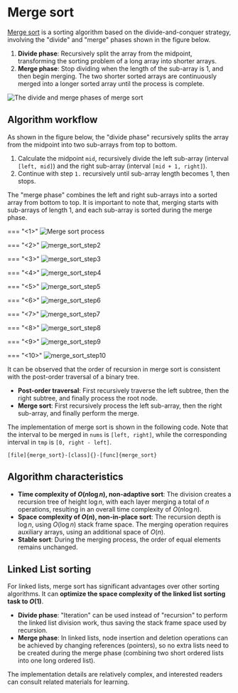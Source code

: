 # Merge sort

<u>Merge sort</u> is a sorting algorithm based on the divide-and-conquer strategy, involving the "divide" and "merge" phases shown in the figure below.

1. **Divide phase**: Recursively split the array from the midpoint, transforming the sorting problem of a long array into shorter arrays.
2. **Merge phase**: Stop dividing when the length of the sub-array is 1, and then begin merging. The two shorter sorted arrays are continuously merged into a longer sorted array until the process is complete.

![The divide and merge phases of merge sort](merge_sort.assets/merge_sort_overview.png)

## Algorithm workflow

As shown in the figure below, the "divide phase" recursively splits the array from the midpoint into two sub-arrays from top to bottom.

1. Calculate the midpoint `mid`, recursively divide the left sub-array (interval `[left, mid]`) and the right sub-array (interval `[mid + 1, right]`).
2. Continue with step `1.` recursively until sub-array length becomes 1, then stops.

The "merge phase" combines the left and right sub-arrays into a sorted array from bottom to top. It is important to note that, merging starts with sub-arrays of length 1, and each sub-array is sorted during the merge phase.

=== "<1>"
    ![Merge sort process](merge_sort.assets/merge_sort_step1.png)

=== "<2>"
    ![merge_sort_step2](merge_sort.assets/merge_sort_step2.png)

=== "<3>"
    ![merge_sort_step3](merge_sort.assets/merge_sort_step3.png)

=== "<4>"
    ![merge_sort_step4](merge_sort.assets/merge_sort_step4.png)

=== "<5>"
    ![merge_sort_step5](merge_sort.assets/merge_sort_step5.png)

=== "<6>"
    ![merge_sort_step6](merge_sort.assets/merge_sort_step6.png)

=== "<7>"
    ![merge_sort_step7](merge_sort.assets/merge_sort_step7.png)

=== "<8>"
    ![merge_sort_step8](merge_sort.assets/merge_sort_step8.png)

=== "<9>"
    ![merge_sort_step9](merge_sort.assets/merge_sort_step9.png)

=== "<10>"
    ![merge_sort_step10](merge_sort.assets/merge_sort_step10.png)

It can be observed that the order of recursion in merge sort is consistent with the post-order traversal of a binary tree.

- **Post-order traversal**: First recursively traverse the left subtree, then the right subtree, and finally process the root node.
- **Merge sort**: First recursively process the left sub-array, then the right sub-array, and finally perform the merge.

The implementation of merge sort is shown in the following code. Note that the interval to be merged in `nums` is `[left, right]`, while the corresponding interval in `tmp` is `[0, right - left]`.

```src
[file]{merge_sort}-[class]{}-[func]{merge_sort}
```

## Algorithm characteristics

- **Time complexity of $O(n \log n)$, non-adaptive sort**: The division creates a recursion tree of height $\log n$, with each layer merging a total of $n$ operations, resulting in an overall time complexity of $O(n \log n)$.
- **Space complexity of $O(n)$, non-in-place sort**: The recursion depth is $\log n$, using $O(\log n)$ stack frame space. The merging operation requires auxiliary arrays, using an additional space of $O(n)$.
- **Stable sort**: During the merging process, the order of equal elements remains unchanged.

## Linked List sorting

For linked lists, merge sort has significant advantages over other sorting algorithms. It can **optimize the space complexity of the linked list sorting task to $O(1)$**.

- **Divide phase**: "Iteration" can be used instead of "recursion" to perform the linked list division work, thus saving the stack frame space used by recursion.
- **Merge phase**: In linked lists, node insertion and deletion operations can be achieved by changing references (pointers), so no extra lists need to be created during the merge phase (combining two short ordered lists into one long ordered list).

The implementation details are relatively complex, and interested readers can consult related materials for learning.
